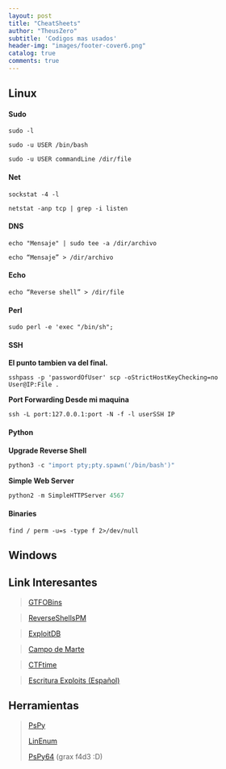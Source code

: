 ```yaml
---
layout: post
title: "CheatSheets"
author: "TheusZero"
subtitle: 'Codigos mas usados'
header-img: "images/footer-cover6.png"
catalog: true
comments: true
---
```

## Linux

#### Sudo 

```vim
sudo -l
```

```vim
sudo -u USER /bin/bash
```

```vim
sudo -u USER commandLine /dir/file
```
#### Net
```vim
sockstat -4 -l 
```
```vim
netstat -anp tcp | grep -i listen
```
#### DNS

```vim
echo "Mensaje" | sudo tee -a /dir/archivo 
```
```vim
echo “Mensaje” > /dir/archivo
```

#### Echo
```vim
echo “Reverse shell” > /dir/file
```
#### Perl

```vim
sudo perl -e 'exec "/bin/sh";
```
#### SSH

**El punto tambien va del final.**
```vim
sshpass -p 'passwordOfUser' scp -oStrictHostKeyChecking=no User@IP:File .
```

**Port Forwarding Desde mi maquina**
```vim
ssh -L port:127.0.0.1:port -N -f -l userSSH IP 
```
#### Python
**Upgrade Reverse Shell**
```python
python3 -c "import pty;pty.spawn('/bin/bash')"
```
**Simple Web Server**
```python
python2 -m SimpleHTTPServer 4567
```
#### Binaries
```vim
find / perm -u=s -type f 2>/dev/null
```
## Windows

## Link Interesantes

> [GTFOBins](https://gtfobins.github.io/)

> [ReverseShellsPM](http://pentestmonkey.net/cheat-sheet/shells/reverse-shell-cheat-sheet)

> [ExploitDB](https://www.exploit-db.com/)

> [Campo de Marte](https://www.campodemarte.cl/)

> [CTFtime](https://ctftime.org/)

> [Escritura Exploits (Español)](https://fundacion-sadosky.github.io/guia-escritura-exploits/)

## Herramientas
> [PsPy](https://github.com/DominicBreuker/pspy) 
>
> [LinEnum](https://github.com/rebootuser/LinEnum/)
>
> [PsPy64](https://f4d3.io/assets/downloads/linux/pspy64s) (grax f4d3 :D)
>
> []()